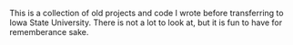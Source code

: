 This is a collection of old projects and code I wrote before transferring to Iowa State University. There is not a lot to look at, but it is fun to have for rememberance sake.

